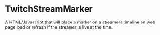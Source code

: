# TwitchStreamMarker
A HTML/Javascript that will place a marker on a streamers timeline on web page load or refresh if the streamer is live at the time. 
